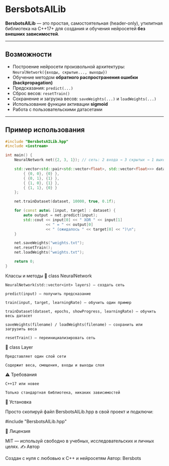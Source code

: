 #  BersbotsAILib

**BersbotsAILib** — это простая, самостоятельная (header-only), утилитная библиотека на C++17+ для создания и обучения нейросетей **без внешних зависимостей**.

---

##  Возможности

- Построение нейросети произвольной архитектуры: `NeuralNetwork({входы, скрытые..., выходы})`
- Обучение методом **обратного распространения ошибки (backpropagation)**
- Предсказания: `predict(...)`
- Сброс весов: `resetTrain()`
- Сохранение и загрузка весов: `saveWeights(...)` и `loadWeights(...)`
- Использование функции активации **sigmoid**
- Работа с пользовательскими датасетами

---

##  Пример использования

```cpp
#include "BersbotsAILib.hpp"
#include <iostream>

int main() {
    NeuralNetwork net({2, 3, 1}); // сеть: 2 входа → 3 скрытых → 1 выход

    std::vector<std::pair<std::vector<float>, std::vector<float>>> dataset = {
        { {0, 0}, {0} },
        { {0, 1}, {1} },
        { {1, 0}, {1} },
        { {1, 1}, {0} }
    };

    net.trainDataset(dataset, 10000, true, 0.1f);

    for (const auto& [input, target] : dataset) {
        auto output = net.predict(input);
        std::cout << input[0] << " XOR " << input[1]
                  << " = " << output[0]
                  << " (ожидалось " << target[0] << ")\n";
    }

    net.saveWeights("weights.txt");
    net.resetTrain();
    net.loadWeights("weights.txt");

    return 0;
}
```
Классы и методы
🔹 class NeuralNetwork

    NeuralNetwork(std::vector<int> layers) — создать сеть

    predict(input) — получить предсказание

    train(input, target, learningRate) — обучить один пример

    trainDataset(dataset, epochs, showProgress, learningRate) — обучить весь датасет

    saveWeights(filename) / loadWeights(filename) — сохранить или загрузить веса

    resetTrain() — переинициализировать сеть

🔹 class Layer

    Представляет один слой сети

    Содержит веса, смещения, входы и выходы слоя

⚠️ Требования

    C++17 или новее

    Только стандартная библиотека, никаких зависимостей

📁 Установка

Просто скопируй файл BersbotsAILib.hpp в свой проект и подключи:

#include "BersbotsAILib.hpp"

📜 Лицензия

MIT — используй свободно в учебных, исследовательских и личных целях.
✍️ Автор

Создан с нуля с любовью к C++ и нейросетям
Автор: Bersbots
